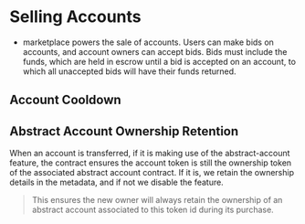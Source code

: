 # Selling Accounts

- marketplace powers the sale of accounts. Users can make bids on accounts, and account owners can accept bids. Bids must include the funds, which are held in escrow until a bid is accepted on an account, to which all unaccepted bids will have their funds returned.

## Account Cooldown

## Abstract Account Ownership Retention

When an account is transferred, if it is making use of the abstract-account feature, the contract ensures the account token is still the ownership token of the associated abstract account contract. If it is, we retain the ownership details in the metadata, and if not we disable the feature.

> This ensures the new owner will always retain the ownership of an abstract account associated to this token id during its purchase.
